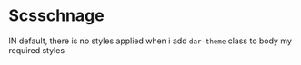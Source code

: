 # Scsschnage

IN default, there is no styles applied when i add `dar-theme` class to body my required styles 
